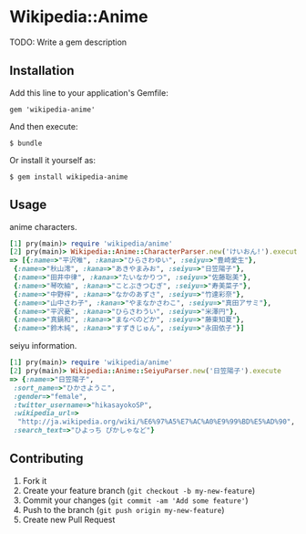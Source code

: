 # Wikipedia::Anime

TODO: Write a gem description

## Installation

Add this line to your application's Gemfile:

    gem 'wikipedia-anime'

And then execute:

    $ bundle

Or install it yourself as:

    $ gem install wikipedia-anime

## Usage

anime characters.

```ruby
[1] pry(main)> require 'wikipedia/anime'
[2] pry(main)> Wikipedia::Anime::CharacterParser.new('けいおん!').execute
=> [{:name=>"平沢唯", :kana=>"ひらさわゆい", :seiyu=>"豊崎愛生"},
 {:name=>"秋山澪", :kana=>"あきやまみお", :seiyu=>"日笠陽子"},
 {:name=>"田井中律", :kana=>"たいなかりつ", :seiyu=>"佐藤聡美"},
 {:name=>"琴吹紬", :kana=>"ことぶきつむぎ", :seiyu=>"寿美菜子"},
 {:name=>"中野梓", :kana=>"なかのあずさ", :seiyu=>"竹達彩奈"},
 {:name=>"山中さわ子", :kana=>"やまなかさわこ", :seiyu=>"真田アサミ"},
 {:name=>"平沢憂", :kana=>"ひらさわうい", :seiyu=>"米澤円"},
 {:name=>"真鍋和", :kana=>"まなべのどか", :seiyu=>"藤東知夏"},
 {:name=>"鈴木純", :kana=>"すずきじゅん", :seiyu=>"永田依子"}]
```

seiyu information.

```ruby
[1] pry(main)> require 'wikipedia/anime'
[2] pry(main)> Wikipedia::Anime::SeiyuParser.new('日笠陽子').execute
=> {:name=>"日笠陽子",
 :sort_name=>"ひかさようこ",
 :gender=>"female",
 :twitter_username=>"hikasayokoSP",
 :wikipedia_url=>
  "http://ja.wikipedia.org/wiki/%E6%97%A5%E7%AC%A0%E9%99%BD%E5%AD%90",
 :search_text=>"ひよっち ぴかしゃなど"}
```

## Contributing

1. Fork it
2. Create your feature branch (`git checkout -b my-new-feature`)
3. Commit your changes (`git commit -am 'Add some feature'`)
4. Push to the branch (`git push origin my-new-feature`)
5. Create new Pull Request
